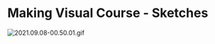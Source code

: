 # Making Visual Course - Sketches
<img src="https://github.com/OYaipen/sketches-canvas/blob/eab997459d517edafaa9ebf8fcfbd992046a5cbe/images/2021.09.08-00.50.01.gif?raw=true" alt="2021.09.08-00.50.01.gif">